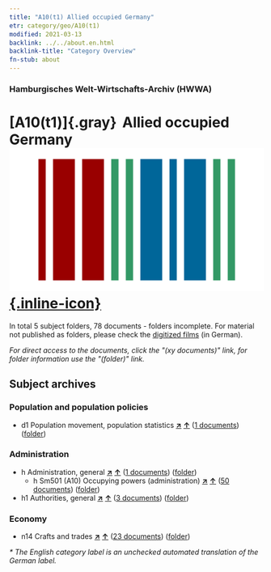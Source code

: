 ```yaml
---
title: "A10(t1) Allied occupied Germany"
etr: category/geo/A10(t1)
modified: 2021-03-13
backlink: ../../about.en.html
backlink-title: "Category Overview"
fn-stub: about
---
```


### Hamburgisches Welt-Wirtschafts-Archiv (HWWA)
# [A10(t1)]{.gray}&#8201; Allied occupied Germany&#160; [![Wikidata item](/images/Wikidata-logo.svg){.inline-icon}](http://www.wikidata.org/entity/Q2415901)





In total 5 subject folders, 78 documents - folders incomplete.
For material not published as folders, please check the [digitized films](/film/h1_sh) (in German).

_For direct access to the documents, click the "(xy documents)" link, for folder information use the "(folder)" link._

## Subject archives



### Population and population policies

- d1 Population movement, population statistics [**&nearr;**](../../../subject/i/144222/about.en.html "Population movement, population statistics (all over the world)") [**&uarr;**](../../../subject/about.en.html#d1 "Subject category system") (<a href="https://pm20.zbw.eu/dfgview/sh/187230,144222" title="about: Allied occupied Germany : Population movement, population statistics" target="_blank">1 documents</a>) ([folder](http://purl.org/pressemappe20/folder/sh/187230,144222))

### Administration

- h Administration, general [**&nearr;**](../../../subject/i/144659/about.en.html "Administration, general (all over the world)") [**&uarr;**](../../../subject/about.en.html#h "Subject category system") (<a href="https://pm20.zbw.eu/dfgview/sh/187230,144659" title="about: Allied occupied Germany : Administration, general" target="_blank">1 documents</a>) ([folder](http://purl.org/pressemappe20/folder/sh/187230,144659))
  - h Sm501 (A10) Occupying powers (administration) [**&nearr;**](../../../subject/i/205741/about.en.html "Occupying powers (administration) (all over the world)") [**&uarr;**](../../../subject/about.en.html#h_Sm501_(A10) "Subject category system") (<a href="https://pm20.zbw.eu/dfgview/sh/187230,205741" title="about: Allied occupied Germany : Occupying powers (administration)" target="_blank">50 documents</a>) ([folder](http://purl.org/pressemappe20/folder/sh/187230,205741))
- h1 Authorities, general [**&nearr;**](../../../subject/i/144660/about.en.html "Authorities, general (all over the world)") [**&uarr;**](../../../subject/about.en.html#h1 "Subject category system") (<a href="https://pm20.zbw.eu/dfgview/sh/187230,144660" title="about: Allied occupied Germany : Authorities, general" target="_blank">3 documents</a>) ([folder](http://purl.org/pressemappe20/folder/sh/187230,144660))

### Economy

- n14 Crafts and trades [**&nearr;**](../../../subject/i/145135/about.en.html "Crafts and trades (all over the world)") [**&uarr;**](../../../subject/about.en.html#n14 "Subject category system") (<a href="https://pm20.zbw.eu/dfgview/sh/187230,145135" title="about: Allied occupied Germany : Crafts and trades" target="_blank">23 documents</a>) ([folder](http://purl.org/pressemappe20/folder/sh/187230,145135))


_* The English category label is an unchecked automated translation of the German label._


